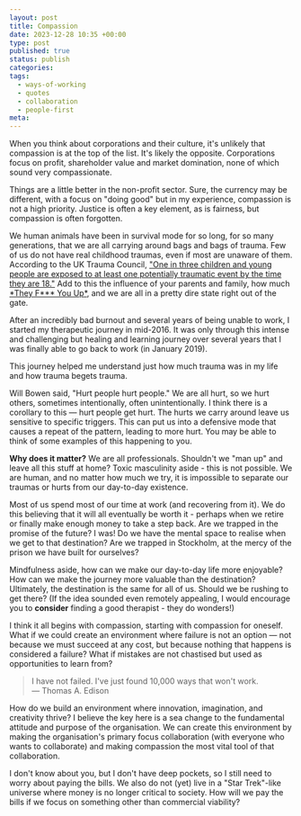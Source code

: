 ```yaml
---
layout: post
title: Compassion
date: 2023-12-28 10:35 +00:00
type: post
published: true
status: publish
categories:
tags:
  - ways-of-working
  - quotes
  - collaboration
  - people-first
meta:
---
```


When you think about corporations and their culture, it's unlikely that
compassion is at the top of the list. It's likely the opposite. Corporations
focus on profit, shareholder value and market domination, none of which sound
very compassionate.

Things are a little better in the non-profit sector. Sure, the currency may be
different, with a focus on "doing good" but in my experience, compassion is not
a high priority. Justice is often a key element, as is fairness, but compassion
is often forgotten.

We human animals have been in survival mode for so long, for so many
generations, that we are all carrying around bags and bags of trauma. Few of us
do not have real childhood traumas, even if most are unaware of them. According
to the UK Trauma Council,
["One in three children and young people are exposed to at least one potentially traumatic event by the time they are 18."](https://www.annafreud.org/get-involved/networks/uk-trauma-council/)
Add to this the influence of your parents and family, how much
[\*They F*\*\* You Up*](https://www.amazon.co.uk/They-You-Up-Survive-Family/dp/0747584788/ref=sr_1_1?crid=2IRWT20P9S4NM&keywords=they+f***+you+up&qid=1702031285&s=books&sprefix=they+f+you+up%2Cstripbooks%2C121&sr=1-1),
and we are all in a pretty dire state right out of the gate.

After an incredibly bad burnout and several years of being unable to work, I
started my therapeutic journey in mid-2016. It was only through this intense and
challenging but healing and learning journey over several years that I was
finally able to go back to work (in January 2019).

This journey helped me understand just how much trauma was in my life and how
trauma begets trauma.

Will Bowen said, "Hurt people hurt people." We are all hurt, so we hurt others,
sometimes intentionally, often unintentionally. I think there is a corollary to
this — hurt people get hurt. The hurts we carry around leave us sensitive to
specific triggers. This can put us into a defensive mode that causes a repeat of
the pattern, leading to more hurt. You may be able to think of some examples of
this happening to you.

**Why does it matter?** We are all professionals. Shouldn't we "man up" and
leave all this stuff at home? Toxic masculinity aside - this is not possible. We
are human, and no matter how much we try, it is impossible to separate our
traumas or hurts from our day-to-day existence.

Most of us spend most of our time at work (and recovering from it). We do this
believing that it will all eventually be worth it - perhaps when we retire or
finally make enough money to take a step back. Are we trapped in the promise of
the future? I was! Do we have the mental space to realise when we get to that
destination? Are we trapped in Stockholm, at the mercy of the prison we have
built for ourselves?

Mindfulness aside, how can we make our day-to-day life more enjoyable? How can
we make the journey more valuable than the destination? Ultimately, the
destination is the same for all of us. Should we be rushing to get there? (If
the idea sounded even remotely appealing, I would encourage you to **consider**
finding a good therapist - they do wonders!)

I think it all begins with compassion, starting with compassion for oneself.
What if we could create an environment where failure is not an option — not
because we must succeed at any cost, but because nothing that happens is
considered a failure? What if mistakes are not chastised but used as
opportunities to learn from?

> I have not failed. I've just found 10,000 ways that won't work.  
> — Thomas A. Edison

How do we build an environment where innovation, imagination, and creativity
thrive? I believe the key here is a sea change to the fundamental attitude and
purpose of the organisation. We can create this environment by making the
organisation's primary focus collaboration (with everyone who wants to
collaborate) and making compassion the most vital tool of that collaboration.

I don't know about you, but I don't have deep pockets, so I still need to worry
about paying the bills. We also do not (yet) live in a "Star Trek"-like universe
where money is no longer critical to society. How will we pay the bills if we
focus on something other than commercial viability?
